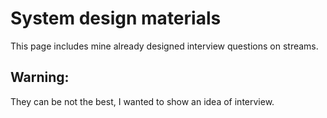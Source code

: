 # System design materials
This page includes mine already designed interview questions on streams.

## Warning:
They can be not the best, I wanted to show an idea of interview.
